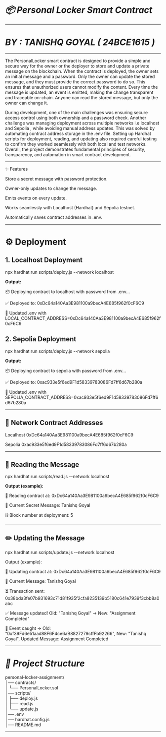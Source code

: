 # ***📦 Personal Locker Smart Contract*** 
---
# ***BY : TANISHQ GOYAL ( 24BCE1615 )***
---
The PersonalLocker smart contract is designed to provide a simple and secure way for the owner or the deployer to store and update a private message on the blockchain. When the contract is deployed, the owner sets an initial message and a password. Only the owner can update the stored message, and they must provide the correct password to do so. This ensures that unauthorized users cannot modify the content. Every time the message is updated, an event is emitted, making the change transparent and traceable on-chain. Anyone can read the stored message, but only the owner can change it.

During development, one of the main challenges was ensuring secure access control using both ownership and a password check. Another challenge was managing deployment across multiple networks i.e localhost and Sepolia , while avoiding manual address updates. This was solved by automating contract address storage in the .env file. Setting up Hardhat scripts for deployment, reading, and updating also required careful testing to confirm they worked seamlessly with both local and test networks. Overall, the project demonstrates fundamental principles of security, transparency, and automation in smart contract development.

---

✨ Features

Store a secret message with password protection.

Owner-only updates to change the message.

Emits events on every update.

Works seamlessly with Localhost (Hardhat) and Sepolia testnet.

Automatically saves contract addresses in .env.

---

# ⚙️ Deployment
## **1. Localhost Deployment**
npx hardhat run scripts/deploy.js --network localhost

**Output:**   <br>

📦 Deploying contract to localhost with password from .env... <br>

✅ Deployed to: 0xDc64a140Aa3E981100a9becA4E685f962f0cF6C9 <br>

📝 Updated .env with LOCAL_CONTRACT_ADDRESS=0xDc64a140Aa3E981100a9becA4E685f962f0cF6C9 <br>

## **2. Sepolia Deployment**
npx hardhat run scripts/deploy.js --network sepolia

**Output:**  <br>

📦 Deploying contract to sepolia with password from .env...  <br>

✅ Deployed to: 0xac933e5f6ed9F1d58339783086Fd7ff6d67b280a  <br>

📝 Updated .env with SEPOLIA_CONTRACT_ADDRESS=0xac933e5f6ed9F1d58339783086Fd7ff6d67b280a  <br>

---

## **🔗 Network Contract Addresses**

Localhost	0xDc64a140Aa3E981100a9becA4E685f962f0cF6C9  <br>

Sepolia	0xac933e5f6ed9F1d58339783086Fd7ff6d67b280a  <br>

---

## **📖 Reading the Message**
npx hardhat run scripts/read.js --network localhost

**Output (example):** <br>

🔗 Reading contract at: 0xDc64a140Aa3E981100a9becA4E685f962f0cF6C9  <br>

📖 Current Secret Message: Tanishq Goyal  <br>

⛓️ Block number at deployment: 5  <br>

--- 

## **✏️ Updating the Message**

npx hardhat run scripts/update.js --network localhost   <br>
 
Output (example):

🔗 Updating contract at: 0xDc64a140Aa3E981100a9becA4E685f962f0cF6C9   <br>

📖 Current Message: Tanishq Goyal   <br>

⏳ Transaction sent: 0x38bda3fe07b931693c71d81f935f2cfa8235139b5180c641e7939f3cbb8a0abc   <br>

✅ Message updated! Old: "Tanishq Goyal" → New: "Assignment Completed"   <br>

📢 Event caught → Old: "0xf39Fd6e51aad88F6F4ce6aB8827279cffFb92266", New: "Tanishq Goyal", Updated Message: Assignment Completed   <br>

---

# ***📂 Project Structure***
personal-locker-assignment/ <br>
│── contracts/ <br>
│   └── PersonalLocker.sol <br>
│── scripts/ <br>
│   ├── deploy.js <br>
│   ├── read.js <br>
│   └── update.js <br>
│── .env <br>
│── hardhat.config.js <br>
│── README.md <br>

---
